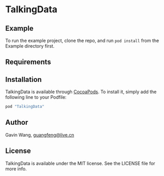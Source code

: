 # TalkingData

## Example

To run the example project, clone the repo, and run `pod install` from the Example directory first.

## Requirements

## Installation

TalkingData is available through [CocoaPods](http://cocoapods.org). To install
it, simply add the following line to your Podfile:

```ruby
pod "TalkingData"
```

## Author

Gavin Wang, guangfeng@live.cn

## License

TalkingData is available under the MIT license. See the LICENSE file for more info.
